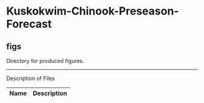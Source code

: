 # Kuskokwim-Chinook-Preseason-Forecast
## figs
Directory for produced figures.

***
Description of Files

Name                                    | Description
----------------------------------------|--------------------------------

